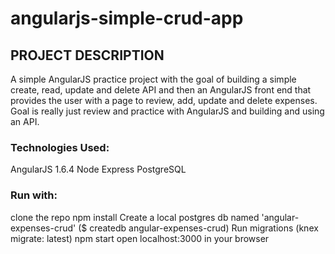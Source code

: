 # angularjs-simple-crud-app

## PROJECT DESCRIPTION
A simple AngularJS practice project with the goal of building a simple create, read, update and delete API and then an AngularJS front end that provides the user with a page to review, add, update and delete expenses.  Goal is really just review and practice with AngularJS and building and using an API.

### Technologies Used:
AngularJS 1.6.4
Node
Express
PostgreSQL

### Run with:
clone the repo
npm install
Create a local postgres db named 'angular-expenses-crud' ($ createdb angular-expenses-crud)
Run migrations (knex migrate: latest)
npm start
open localhost:3000 in your browser